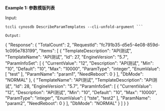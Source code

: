 **Example 1: 参数模版列表**



Input: 

```
tccli cynosdb DescribeParamTemplates --cli-unfold-argument ```

Output: 
```
{
    "Response": {
        "TotalCount": 2,
        "RequestId": "fc791b35-d5e5-4e08-859d-1c095e783199",
        "Items": [
            {
                "TemplateDescription": "API测试",
                "TemplateName": "API测试",
                "Id": 27,
                "EngineVersion": "5.7",
                "ParamInfoSet": [
                    {
                        "CurrentValue": "12",
                        "Description": "API测试",
                        "Min": "10",
                        "Default": "10",
                        "Max": "10000",
                        "ParamType": "integer",
                        "EnumValue": [
                            "test"
                        ],
                        "ParamName": "param1",
                        "NeedReboot": 0
                    }
                ],
                "DbMode": "NORMAL"
            },
            {
                "TemplateName": "API测试",
                "TemplateDescription": "API测试",
                "Id": 28,
                "EngineVersion": "5.7",
                "ParamInfoSet": [
                    {
                        "CurrentValue": "12",
                        "Description": "API测试",
                        "Min": "10",
                        "Default": "10",
                        "Max": "10000",
                        "ParamType": "integer",
                        "EnumValue": [
                            "tste",
                            "test2"
                        ],
                        "ParamName": "param2",
                        "NeedReboot": 0
                    }
                ],
                "DbMode": "NORMAL"
            }
        ]
    }
}
```


